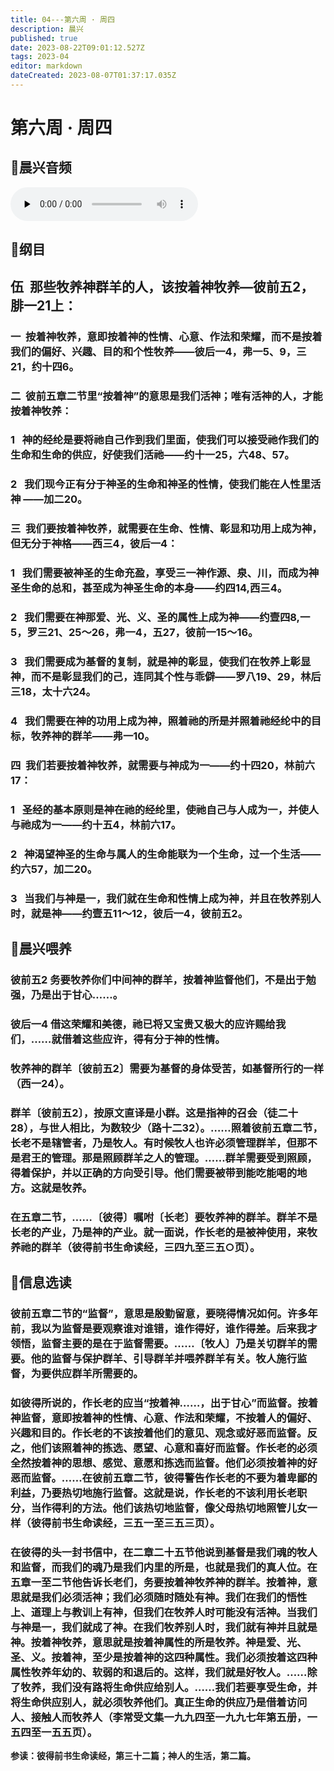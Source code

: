 ```yaml
---
title: 04---第六周 · 周四
description: 晨兴
published: true
date: 2023-08-22T09:01:12.527Z
tags: 2023-04
editor: markdown
dateCreated: 2023-08-07T01:37:17.035Z
---
```


# 第六周 · 周四
## 🎵晨兴音频
<audio id="audio" controls="" preload="none">
      <source id="mp3" src="/2023-04/week6/week6day4.mp3">
</audio>

## 📖纲目

## **伍  那些牧养神群羊的人，该按着神牧养—彼前五2，腓一21上：**

### 一  按着神牧养，意即按着神的性情、心意、作法和荣耀，而不是按着我们的偏好、兴趣、目的和个性牧养——彼后一4，弗一5、9，三21，约十四6。

### 二  彼前五章二节里“按着神”的意思是我们活神；唯有活神的人，才能按着神牧养：

### 1   神的经纶是要将祂自己作到我们里面，使我们可以接受祂作我们的生命和生命的供应，好使我们活祂——约十一25，六48、57。

### 2   我们现今正有分于神圣的生命和神圣的性情，使我们能在人性里活神 ——加二20。

### 三  我们要按着神牧养，就需要在生命、性情、彰显和功用上成为神，但无分于神格——西三4，彼后一4：

### 1   我们需要被神圣的生命充盈，享受三一神作源、泉、川，而成为神圣生命的总和，甚至成为神圣生命的本身——约四14,西三4。

### 2   我们需要在神那爱、光、义、圣的属性上成为神——约壹四8,一5，罗三21、25～26，弗一4，五27，彼前一15～16。

### 3   我们需要成为基督的复制，就是神的彰显，使我们在牧养上彰显神，而不是彰显我们的己，连同其个性与乖僻——罗八19、29，林后三18，太十六24。

### 4   我们需要在神的功用上成为神，照着祂的所是并照着祂经纶中的目标，牧养神的群羊——弗一10。

### 四  我们若要按着神牧养，就需要与神成为一——约十四20，林前六17：

### 1   圣经的基本原则是神在祂的经纶里，使祂自己与人成为一，并使人与祂成为一——约十五4，林前六17。

### 2   神渴望神圣的生命与属人的生命能联为一个生命，过一个生活——约六57，加二20。

### 3   当我们与神是一，我们就在生命和性情上成为神，并且在牧养别人时，就是神——约壹五11～12，彼后一4，彼前五2。

## 📖晨兴喂养

### **彼前五2	务要牧养你们中间神的群羊，按着神监督他们，不是出于勉强，乃是出于甘心……。**

### **彼后一4	借这荣耀和美德，祂已将又宝贵又极大的应许赐给我们，……就借着这些应许，得有分于神的性情。**

### 牧养神的群羊〔彼前五2〕需要为基督的身体受苦，如基督所行的一样（西一24）。

### 群羊〔彼前五2〕，按原文直译是小群。这是指神的召会（徒二十28），与世人相比，为数较少（路十二32）。……照着彼前五章二节，长老不是辖管者，乃是牧人。有时候牧人也许必须管理群羊，但那不是君王的管理。那是照顾群羊之人的管理。……群羊需要受到照顾，得着保护，并以正确的方向受引导。他们需要被带到能吃能喝的地方。这就是牧养。

### 在五章二节，……〔彼得〕嘱咐〔长老〕要牧养神的群羊。群羊不是长老的产业，乃是神的产业。就一面说，作长老的是被神使用，来牧养祂的群羊（彼得前书生命读经，三四九至三五○页）。

## 📖信息选读

### 彼前五章二节的“监督”，意思是殷勤留意，要晓得情况如何。许多年前，我以为监督是要观察谁对谁错，谁作得好，谁作得差。后来我才领悟，监督主要的是在于监督需要。……〔牧人〕乃是关切群羊的需要。他的监督与保护群羊、引导群羊并喂养群羊有关。牧人施行监督，为要供应群羊所需要的。

### 如彼得所说的，作长老的应当“按着神……，出于甘心”而监督。按着神监督，意即按着神的性情、心意、作法和荣耀，不按着人的偏好、兴趣和目的。作长老的不该按着他们的意见、观念或好恶而监督。反之，他们该照着神的拣选、愿望、心意和喜好而监督。作长老的必须全然按着神的思想、感觉、意愿和拣选而监督。他们必须按着神的好恶而监督。……在彼前五章二节，彼得警告作长老的不要为着卑鄙的利益，乃要热切地施行监督。这就是说，作长老的不该利用长老职分，当作得利的方法。他们该热切地监督，像父母热切地照管儿女一样（彼得前书生命读经，三五一至三五三页）。

### 在彼得的头一封书信中，在二章二十五节他说到基督是我们魂的牧人和监督，而我们的魂乃是我们内里的所是，也就是我们的真人位。在五章一至二节他告诉长老们，务要按着神牧养神的群羊。按着神，意思就是我们必须活神；我们必须随时随处有神。我们在我们的悟性上、道理上与教训上有神，但我们在牧养人时可能没有活神。当我们与神是一，我们就成了神。在我们牧养别人时，我们就有神并且就是神。按着神牧养，意思就是按着神属性的所是牧养。神是爱、光、圣、义。按着神，至少是按着神的这四种属性。我们必须按着这四种属性牧养年幼的、软弱的和退后的。这样，我们就是好牧人。……除了牧养，我们没有路将生命供应给别人。……我们若要享受生命，并将生命供应别人，就必须牧养他们。真正生命的供应乃是借着访问人、接触人而牧养人（李常受文集一九九四至一九九七年第五册，一五四至一五五页）。

**参读：彼得前书生命读经，第三十二篇；神人的生活，第二篇。**
<!-- Google tag (gtag.js) -->
<script async src="https://www.googletagmanager.com/gtag/js?id=G-1P8709Z16T"></script>
<script>
  window.dataLayer = window.dataLayer || [];
  function gtag(){dataLayer.push(arguments);}
  gtag('js', new Date());

  gtag('config', 'G-1P8709Z16T');
</script>